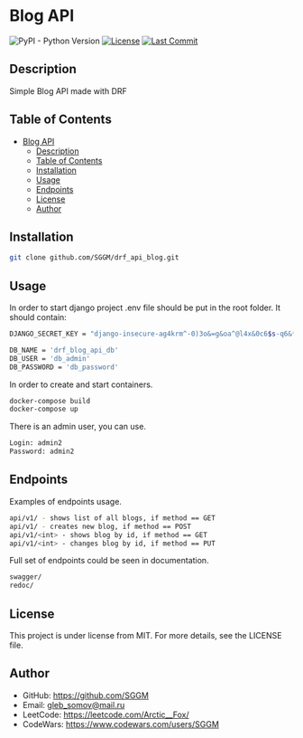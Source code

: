 # Blog API

![PyPI - Python Version](https://img.shields.io/pypi/pyversions/django)
[![License](https://img.shields.io/badge/license-MIT-blue.svg)](LICENSE)
[![Last Commit](https://img.shields.io/github/last-commit/SGGM/drf_api_blog.svg)](https://github.com/SGGM/drf_api_blog/commits/master)


## Description

Simple Blog API made with DRF

## Table of Contents

- [Blog API](#blog-api)
  - [Description](#description)
  - [Table of Contents](#table-of-contents)
  - [Installation](#installation)
  - [Usage](#usage)
  - [Endpoints](#endpoints)
  - [License](#license)
  - [Author](#author)


## Installation

```bash
git clone github.com/SGGM/drf_api_blog.git
```

## Usage

In order to start django project .env file should be put in the root folder.
It should contain:
```bash
DJANGO_SECRET_KEY = "django-insecure-ag4krm^-0)3o&=g&oa^@l4x&0c6$s-q6&*hgs&&auf^-5%i!mz"

DB_NAME = 'drf_blog_api_db'
DB_USER = 'db_admin'
DB_PASSWORD = 'db_password'
```

In order to create and start containers.

```bash
docker-compose build
docker-compose up
```

There is an admin user, you can use.

```bash
Login: admin2
Password: admin2
```

## Endpoints

Examples of endpoints usage.

```bash
api/v1/ - shows list of all blogs, if method == GET
api/v1/ - creates new blog, if method == POST
api/v1/<int> - shows blog by id, if method == GET
api/v1/<int> - changes blog by id, if method == PUT
```

Full set of endpoints could be seen in documentation.
```bash
swagger/
redoc/
```

## License

This project is under license from MIT. For more details, see the LICENSE file.

## Author

* GitHub: https://github.com/SGGM
* Email: gleb_somov@mail.ru
* LeetCode: https://leetcode.com/Arctic__Fox/
* CodeWars: https://www.codewars.com/users/SGGM